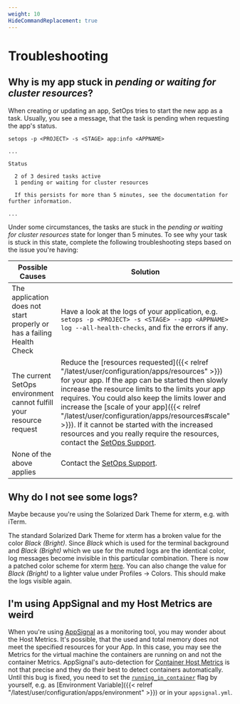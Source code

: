 ```yaml
---
weight: 10
HideCommandReplacement: true
---
```

# Troubleshooting

## Why is my app stuck in *pending or waiting for cluster resources*?

When creating or updating an app, SetOps tries to start the new app as a task.
Usually, you see a message, that the task is pending when requesting the app's status.

```shell
setops -p <PROJECT> -s <STAGE> app:info <APPNAME>
```
```
...

Status

  2 of 3 desired tasks active
  1 pending or waiting for cluster resources

  If this persists for more than 5 minutes, see the documentation for further information.

...
```

Under some circumstances, the tasks are stuck in the *pending or waiting for cluster resources* state for longer than 5 minutes. To see why your task is stuck in this state, complete the following troubleshooting steps based on the issue you're having:

|Possible Causes| Solution                                                                                                                                                                                                                                                                                                                                                                                                                                                                                                       |
|---|----------------------------------------------------------------------------------------------------------------------------------------------------------------------------------------------------------------------------------------------------------------------------------------------------------------------------------------------------------------------------------------------------------------------------------------------------------------------------------------------------------------|
|The application does not start properly or has a failing Health Check| Have a look at the logs of your application, e.g. `setops -p <PROJECT> -s <STAGE> --app <APPNAME> log --all-health-checks`, and fix the errors if any.                                                                                                                                                                                                                                                                                                                                                         |
|The current SetOps environment cannot fulfill your resource request| Reduce the [resources requested]({{< relref "/latest/user/configuration/apps/resources" >}}) for your app. If the app can be started then slowly increase the resource limits to the limits your app requires. You could also keep the limits lower and increase the [scale of your app]({{< relref "/latest/user/configuration/apps/resources#scale" >}}). If it cannot be started with the increased resources and you really require the resources, contact the [SetOps Support](mailto:support@setops.co). |
|None of the above applies| Contact the [SetOps Support](mailto:support@setops.co).                                                                                                                                                                                                                                                                                                                                                                                                                                                        |

## Why do I not see some logs?
Maybe because you're using the Solarized Dark Theme for xterm, e.g. with iTerm.

The standard Solarized Dark Theme for xterm has a broken value for the color _Black (Bright)_. Since _Black_ which is used for the terminal background and _Black (Bright)_ which we use for the muted logs are the identical color, log messages become invisible in this particular combination. There is now a patched color scheme for xterm [here](https://github.com/mbadolato/iTerm2-Color-Schemes/blob/master/schemes/Solarized%20Dark%20-%20Patched.itermcolors). You can also change the value for _Black (Bright)_ to a lighter value under Profiles → Colors. This should make the logs visible again.

## I'm using AppSignal and my Host Metrics are weird
When you're using [AppSignal](https://appsignal.com/) as a monitoring tool, you may wonder about the Host Metrics. It's possible, that the used and total memory does not meet the specified resources for your App. In this case, you may see the Metrics for the virtual machine the containers are running on and not the container Metrics. AppSignal's auto-detection for [Container Host Metrics](https://docs.appsignal.com/metrics/host-metrics/containers.html) is not that precise and they do their best to detect containers automatically. Until this bug is fixed, you need to set the [`running_in_container`](https://docs.appsignal.com/ruby/configuration/options.html#option-running_in_container) flag by yourself, e.g. as [Environment Variable]({{< relref "/latest/user/configuration/apps/environment" >}}) or in your `appsignal.yml`.
